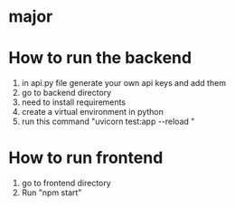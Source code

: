 # major
# How to run the backend 
1. in api.py file generate your own api keys and add them
2. go to backend directory
3. need to install requirements
4. create a virtual environment in python
5. run this command "uvicorn test:app --reload "

# How to run frontend
1. go to frontend directory
2. Run "npm start"
